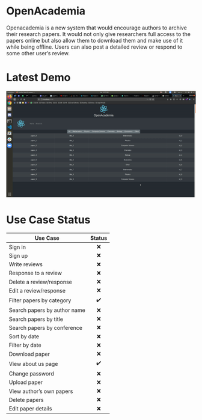 # OpenAcademia
Openacademia is a new system that would encourage authors to archive their research papers. It would not only give researchers full access to the papers online but also allow them to download them and make use of it while being offline. Users can also post a detailed review or respond to some other user’s review.

# Latest Demo
![DEMO_GIF](media/openacademia.gif)

# Use Case Status
Use Case | Status
------------ | :------------:
Sign in | :x:
Sign up | :x:
Write reviews | :x:
Response to a review | :x:
Delete a review/response | :x:
Edit a review/response | :x:
Filter papers by category | :heavy_check_mark:
Search papers by author name | :x:
Search papers by title | :x:
Search papers by conference | :x:
Sort by date | :x:
Filter by date | :x:
Download paper | :x:
View about us page | :heavy_check_mark:     
Change password | :x:
Upload paper | :x:
View author’s own papers | :x:
Delete papers | :x:
Edit paper details | :x:
